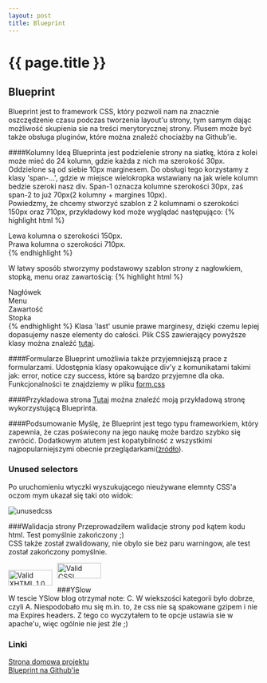 ```yaml
---
layout: post
title: Blueprint
---
```


# {{ page.title }}

## Blueprint

Blueprint jest to framework CSS, który pozwoli nam na znacznie oszczędzenie czasu podczas tworzenia layout'u strony, tym samym
dając możliwość skupienia sie na treści merytorycznej strony. Plusem może być także obsługa pluginów, które można znaleźć chociażby 
na Github'ie.

####Kolumny
Ideą Blueprinta jest podzielenie strony na siatkę, która z kolei może mieć do 24 kolumn, gdzie każda z nich ma szerokość 30px.
Oddzielone są od siebie 10px marginesem. Do obsługi tego korzystamy z klasy 'span-...', gdzie w miejsce wielokropka wstawiany na jak 
wiele kolumn bedzie szeroki nasz div. Span-1 oznacza kolumne szerokości 30px, zaś span-2 to już 70px(2 kolumny + margines 10px).<br />
Powiedzmy, że chcemy stworzyć szablon z 2 kolumnami o szerokości 150px oraz 710px, przykładowy kod może wyglądać następująco:
{% highlight html  %}
  <div class="container">
    <div class="span-4">
	  Lewa kolumna o szerokości 150px.
	</div>
	<div class="span-18">
	  Prawa kolumna o szerokości 710px.
	</div>
  </div>
{% endhighlight %}

W łatwy sposób stworzymy podstawowy szablon strony z nagłowkiem, stopką, menu oraz zawartością:
{% highlight html %}
  <div class="container">
    <div class="span-24 last">
	  Nagłówek
    </div>
    <div class="span-5">
	  Menu
    </div>
    <div class="span-19 last">
	  Zawartość
    </div>
    <div class="span-24 last">
  	  Stopka
    </div>	
  </div>
{% endhighlight %}
Klasa 'last' usunie prawe marginesy, dzięki czemu lepiej dopasujemy nasze elementy do całości.
Plik CSS zawierający powyższe klasy można znaleźć <a href="http://github.com/joshuaclayton/blueprint-css/blob/master/blueprint/src/grid.css">tutaj</a>.

####Formularze
Blueprint umożliwia także przyjemniejszą prace z formularzami. Udostępnia klasy opakowujące div'y z komunikatami takimi jak: error, notice czy success, 
które są bardzo przyjemne dla oka.
Funkcjonalności te znajdziemy w pliku <a href="http://github.com/joshuaclayton/blueprint-css/blob/master/blueprint/src/forms.css">form.css</a>

####Przykładowa strona
<a href="http://sigma.ug.edu.pl/~bdrzazgo/blueprint/">Tutaj</a> można znaleźć moją przykładową stronę wykorzystującą Blueprinta. 

####Podsumowanie
Myślę, że Blueprint jest tego typu frameworkiem, który zapewnia, że czas poświecony na jego naukę może bardzo szybko się zwrócić. 
Dodatkowym atutem jest kopatybilność z wszystkimi najpopularniejszymi obecnie przeglądarkami(<a href="http://wiki.github.com/joshuaclayton/blueprint-css/browser-compatibility-list">żródło</a>).

### Unused selectors
Po uruchomieniu wtyczki wyszukującego nieużywane elemnty CSS'a oczom mym ukazał się taki oto widok:

<img src="../../../../images/ucss.png" alt="unusedcss" />


###Walidacja strony
Przeprowadziłem walidacje strony pod kątem kodu html. Test pomyślnie zakończony ;)<br />
CSS także został zwalidowany, nie obylo sie bez paru warningow, ale test został zakończony pomyślnie.

<p style="float: left; margin-right: 10px">
 <a href="http://validator.w3.org/check?uri=referer"><img
        src="http://www.w3.org/Icons/valid-xhtml10-blue"
        alt="Valid XHTML 1.0 Strict" height="31" width="88" /></a>
</p>
<p>
<a href="http://jigsaw.w3.org/css-validator/check/referer">
    <img style="border:0;width:88px;height:31px"
        src="http://jigsaw.w3.org/css-validator/images/vcss-blue"
        alt="Valid CSS!" />
</a>
</p>

###YSlow  
W tescie YSlow blog otrzymał note: C. W wiekszości kategorii było dobrze, czyli A. Niespodobało mu się m.in. to, że css nie są spakowane gzipem i nie ma Expires headers. Z tego co wyczytałem to te opcje ustawia sie w apache'u, więc ogólnie nie jest źle ;)

### Linki
  <a href="http://www.blueprintcss.org/">Strona domowa projektu</a><br />
  <a href="http://github.com/joshuaclayton/blueprint-css">Blueprint na Github'ie</a>
